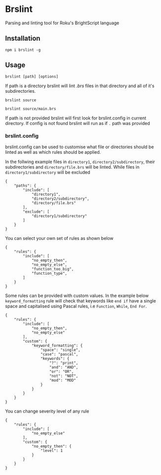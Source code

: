 # Brslint
Parsing and linting tool for Roku's BrightScript language


## Installation

```
npm i brslint -g
```

## Usage

```
brslint [path] [options]
```

If path is a directory brslint will lint *.brs* files in that directory and all of it's subdirectories. 

```
brslint source                     

brslint source/main.brs
```

If path is not provided brslint will first look for brslint.config in current directory.
If config is not found brslint will run as if `.` path was provided

### brslint.config

brslint.config can be used to customise what file or directories should be linted as well as which rules should
be applied.

In the follwing example files in `directory1`, `directory2/subdirectory`, their subdirectories 
and `directory/file.brs` will be linted. While files in `directory1/subdirectory` will be excluded

```
{
    "paths": {
        "include": [
            "directory1",
            "directory2/subdirectory",
            "directory/file.brs"
        ],
        "exclude": [
            "directory1/subdirectory"
        ]
    }
}
```

You can select your own set of rules as shown below  

```
{
    "rules": {
        "include": [
            "no_empty_then",
            "no_empty_else",
            "function_too_big",
            "function_type",
        ]
    }
}
```

Some rules can be provided with custom values. In the example below `keyword_formatting` rule will check that keywords like `end if` have a single space and capitalised using Pascal rules, i.e `Function`, `While`, `End For`.

```
{
    "rules": {
        "include": [
            "no_empty_then",
            "no_empty_else"
        ],
        "custom": {
            "keyword_formatting": {
                "space": "single",
                "case": "pascal",
                "keywords": {
                    "?": "print",
                    "and": "AND",
                    "or": "OR",
                    "not": "NOT",
                    "mod": "MOD"
                }
            }
        }
    }
}
```

You can change severity level of any rule

```
{
    "rules": {
        "include": [
            "no_empty_else"
        ],
        "custom": {
            "no_empty_then": {
                "level": 1
            }
        }
    }
}
```
